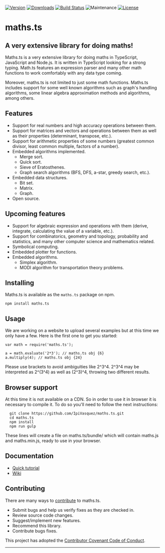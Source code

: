 [![Version](https://img.shields.io/npm/v/maths.ts.svg)](https://www.npmjs.com/package/maths.ts)
[![Downloads](https://img.shields.io/npm/dm/maths.ts.svg)](https://www.npmjs.com/package/maths.ts)
[![Build Status](https://img.shields.io/travis/IpiVasquez/maths.ts.svg)](https://travis-ci.org/IpiVasquez/maths.ts)
![Maintenance](https://img.shields.io/maintenance/yes/2017.svg)
[![License](https://img.shields.io/github/license/IpiVasquez/maths.ts.svg)](https://github.com/IpiVasquez/maths.ts/blob/master/LICENSE)

# maths.ts

## A very extensive library for doing maths!
Maths.ts is a very extensive library for doing maths in TypeScript, JavaScript and Node.js. It is written in TypeScript looking for a strong typing. Math.ts features an expression parser and many other math functions to work comfortably with any data type coming.

Moreover, maths.ts is not limited to just some math functions. Maths.ts includes support for some well known algorithms such as graph's handling algorithms, some linear algebra approximation methods and algorithms, among others.

## Features
* Support for real numbers and high accuracy operations between them.
* Support for matrices and vectors and operations between them as well as their properties (determinant, transpose, etc.).
* Support for arithmetic properties of some numbers (greatest common divisor, least common multiple, factors of a number).
* Embedded algorithms implemented.
  * Merge sort.
  * Quick sort.
  * Sieve of Eratosthenes.
  * Graph search algorithms (BFS, DFS, a-star, greedy search, etc.).
* Embedded data structures.
  * Bit set.
  * Matrix.
  * Graph.
* Open source.

## Upcoming features
* Support for algebraic expression and operations with them (derive, integrate, calculating the value of a variable, etc.).
* Support for combinatorics, geometry and topology, probability and statistics, and many other computer science and mathematics related.
* Symbolical computing.
* Embedded plotter for functions.
* Embedded algorithms.
  * Simplex algorithm.
  * MODI algorithm for transportation theory problems.

## Installing
Maths.ts is available as the `maths.ts` package on npm.

    npm install maths.ts

## Usage
We are working on a website to upload several examples but at this time we only have a few. Here is the first one to get you started:

    var math = require('maths.ts');
    
    a = math.evaluate('2*3'); // maths.ts obj {6}
    a.multiply(4); // maths.ts obj {24}
    
Please use brackets to avoid ambiguities like 2^3^4. 2^3^4 may be interpreted as 2^(3^4) as well as (2^3)^4, throwing two different results.

## Browser support
At this time it is not available on a CDN. So in order to use it in browser it is necessary to compile it. To do so you'll need to follow the next instructions:
  
      git clone https://github.com/IpiVasquez/maths.ts.git
      cd maths.ts
      npm install
      npm run gulp

These lines will create a file on maths.ts/bundle/ which will contain maths.js and maths.min.js, ready to use in your browser.

## Documentation
* [Quick tutorial](https://github.com/IpiVasquez/maths.ts/wiki)
* [Wiki](https://github.com/IpiVasquez/maths.ts/wiki)

## Contributing
There are many ways to [contribute](https://github.com/IpiVasquez/maths.ts/blob/master/CONTRIBUTING.md) to maths.ts.

* Submit bugs and help us verify fixes as they are checked in.
* Review source code changes.
* Suggest/implement new features.
* Recommend this library.
* Contribute bugs fixes.

This project has adopted the [Contributor Covenant Code of Conduct](https://github.com/IpiVasquez/maths.ts/blob/master/CODE_OF_CONDUCT.md).

* * *